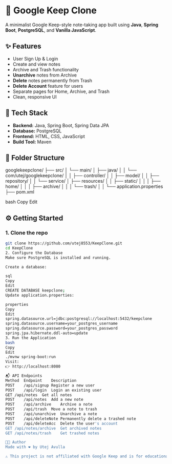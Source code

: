 # 📝 Google Keep Clone

A minimalist Google Keep-style note-taking app built using **Java**, **Spring Boot**, **PostgreSQL**, and **Vanilla JavaScript**.

## ✨ Features

- User Sign Up & Login
- Create and view notes
- Archive and Trash functionality
- **Unarchive** notes from Archive
- **Delete** notes permanently from Trash
- **Delete Account** feature for users
- Separate pages for Home, Archive, and Trash
- Clean, responsive UI

## 🔧 Tech Stack

- **Backend:** Java, Spring Boot, Spring Data JPA
- **Database:** PostgreSQL
- **Frontend:** HTML, CSS, JavaScript
- **Build Tool:** Maven

## 📁 Folder Structure

googlekeepclone/
├── src/
│ └── main/
│ ├── java/
│ │ └── com/utej/googlekeepclone/
│ │ ├── controller/
│ │ ├── model/
│ │ ├── repository/
│ │ └── service/
│ ├── resources/
│ │ ├── static/
│ │ │ ├── home/
│ │ │ ├── archive/
│ │ │ └── trash/
│ │ └── application.properties
├── pom.xml

bash
Copy
Edit

## ⚙️ Getting Started

### 1. Clone the repo

```bash
git clone https://github.com/utej8553/KeepClone.git
cd KeepClone
2. Configure the Database
Make sure PostgreSQL is installed and running.

Create a database:

sql
Copy
Edit
CREATE DATABASE keepclone;
Update application.properties:

properties
Copy
Edit
spring.datasource.url=jdbc:postgresql://localhost:5432/keepclone
spring.datasource.username=your_postgres_username
spring.datasource.password=your_postgres_password
spring.jpa.hibernate.ddl-auto=update
3. Run the Application
bash
Copy
Edit
./mvnw spring-boot:run
Visit:
👉 http://localhost:8080

📬 API Endpoints
Method	Endpoint	Description
POST	/api/signup	Register a new user
POST	/api/login	Login an existing user
GET	/api/notes	Get all notes
POST	/api/notes	Add a new note
POST	/api/archive	Archive a note
POST	/api/trash	Move a note to trash
POST	/api/unarchive	Unarchive a note
POST	/api/deleteNote	Permanently delete a trashed note
POST	/api/deleteAcc	Delete the user's account
GET	/api/notes/archive	Get archived notes
GET	/api/notes/trash	Get trashed notes

🧑‍💻 Author
Made with ❤️ by Utej Avulla

⚠️ This project is not affiliated with Google Keep and is for educational/demo purposes only.
